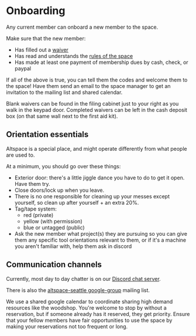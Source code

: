 # Onboarding

Any current member can onboard a new member to the space.

Make sure that the new member:
* Has filled out a [waiver](waivers.md)
* Has read and understands the [rules of the space](https://altspaceseattle.com/alt-rules/)
* Has made at least one payment of membership dues by cash, check, or paypal

If all of the above is true, you can tell them the codes and welcome them to the space! Have them send an email to the space manager to get an invitation to the mailing list and shared calendar.

Blank waivers can be found in the filing cabinet just to your right as you walk in the keypad door. Completed waivers can be left in the cash deposit box (on that same wall next to the first aid kit).

## Orientation essentials

Altspace is a special place, and might operate differently from what people are used to.

At a minimum, you should go over these things:

- Exterior door: there's a little jiggle dance you have to do to get it open. Have them try.
- Close doors/lock up when you leave.
- There is no one responsible for cleaning up your messes except yourself,
  so clean up after yourself + an extra 20%.
- Tag/tape system:
  - red (private)
  - yellow (with permission)
  - blue or untagged (public)
- Ask the new member what project(s) they are pursuing so you can give them any specific tool orientations relevant to them,
  or if it's a machine you aren't familiar with, help them ask in discord

## Communication channels

Currently, most day to day chatter is on our [Discord chat
server](https://discord.com/channels/834243114339401759/834243243989663744).

There is also the [altspace-seattle
google-group](https://groups.google.com/d/forum/altspace-seattle) mailing list.

We use a shared google calendar to coordinate sharing high demand resources like the woodshop. You're welcome to stop by without a reservation, but if someone already has it reserved, they get priority. Ensure that your fellow members have fair opportunities to use the space by making your reservations not too frequent or long.
